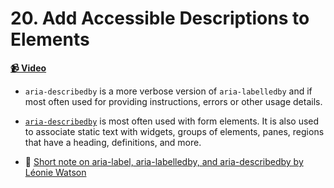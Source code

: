  # 20. Add Accessible Descriptions to Elements

**[📹 Video](https://egghead.io/lessons/react-add-accessible-descriptions-to-elements)**


* `aria-describedby` is a more verbose version of `aria-labelledby` and if most often used for providing instructions, errors or other usage details.

* [`aria-describedby`](https://developer.mozilla.org/en-US/docs/Web/Accessibility/ARIA/ARIA_Techniques/Using_the_aria-describedby_attribute) is most often used with form elements. It is also used to associate static text with widgets, groups of elements, panes, regions that have a heading, definitions, and more.

* 🤔 [Short note on aria-label, aria-labelledby, and aria-describedby by Léonie Watson](https://developer.paciellogroup.com/blog/2017/07/short-note-on-aria-label-aria-labelledby-and-aria-describedby/) 
